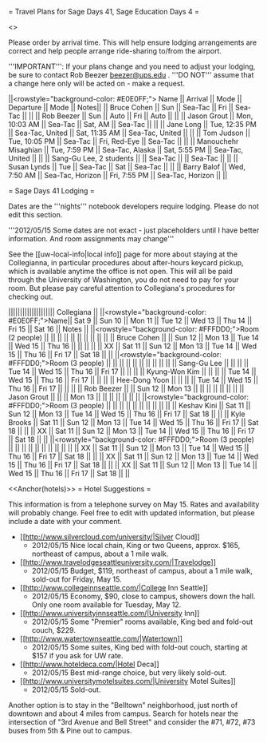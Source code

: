 = Travel Plans for Sage Days 41, Sage Education Days 4 =

<<TableOfContents>>

Please order by arrival time. This will help ensure lodging arrangements are correct and help people arrange ride-sharing to/from the airport.

'''IMPORTANT''': If your plans change and you need to adjust your lodging, be sure to contact Rob Beezer beezer@ups.edu .  '''DO NOT''' assume that a change here only will be acted on - make a request.


||<rowstyle="background-color: #E0E0FF;"> Name ||  Arrival || Mode || Departure || Mode || Notes||
|| Bruce Cohen             || Sun             || Sea-Tac            || Fri              || Sea-Tac            || ||
|| Rob Beezer              || Sun             || Auto               || Fri              || Auto               || ||
|| Jason Grout             || Mon, 10:03 AM   || Sea-Tac            || Sat,        AM   || Sea-Tac            || ||
|| Jane Long               || Tue, 12:35 PM   || Sea-Tac, United    || Sat,  11:35 AM   || Sea-Tac, United    || ||
|| Tom Judson              || Tue, 10:05 PM   || Sea-Tac            || Fri,   Red-Eye   || Sea-Tac            || ||
|| Manouchehr Misaghian    || Tue,  7:59 PM   || Sea-Tac, Alaska    || Sat,   5:55 PM   || Sea-Tac, United    || ||
|| Sang-Gu Lee, 2 students ||                 || Sea-Tac            ||                  || Sea-Tac            || ||
|| Susan Lynds             || Tue             || Sea-Tac            || Sat              || Sea-Tac            || ||
|| Barry Balof             || Wed,  7:50 AM   || Sea-Tac, Horizon   || Fri,   7:55 PM   || Sea-Tac, Horizon   || ||


= Sage Days 41 Lodging =

Dates are the '''nights''' notebook developers require lodging.  Please do not edit this section.

'''2012/05/15 Some dates are not exact - just placeholders until I have better information. And room assignments may change'''

See the [[uw-local-info|local info]] page for more about staying at the Collegianna, in particular procedures about after-hours keycard pickup, which is available anytime the office is not open.  This will all be paid through the University of Washington, you do not need to pay for your room.  But please pay careful attention to Collegiana's procedures for checking out.


|||||||||||||||||||| Collegiana  ||
||<rowstyle="background-color: #E0E0FF;">Name|| Sat  9 || Sun 10 || Mon 11 || Tue 12 || Wed 13 || Thu 14 || Fri 15 || Sat 16 || Notes ||
||<rowstyle="background-color: #FFFDD0;">Room (2 people) || || || || || || || || || ||
|| Bruce Cohen        ||        || Sun 12 || Mon 13 || Tue 14 || Wed 15 || Thu 16 ||        ||        || ||
|| XX                 || Sat 11 || Sun 12 || Mon 13 || Tue 14 || Wed 15 || Thu 16 || Fri 17 || Sat 18 || ||
||<rowstyle="background-color: #FFFDD0;">Room (3 people) || || || || || || || || || ||
|| Sang-Gu Lee        ||        ||        ||        || Tue 14 || Wed 15 || Thu 16 || Fri 17 ||        || ||
|| Kyung-Won Kim      ||        ||        ||        || Tue 14 || Wed 15 || Thu 16 || Fri 17 ||        || ||
|| Hee-Dong Yoon      ||        ||        ||        || Tue 14 || Wed 15 || Thu 16 || Fri 17 ||        || ||
|| Rob Beezer         ||        || Sun 12 || Mon 13 ||        ||        ||        ||        ||        || ||
|| Jason Grout        ||        ||        || Mon 13 ||        ||        ||        ||        ||        || ||
||<rowstyle="background-color: #FFFDD0;">Room (3 people) || || || || || || || || || ||
|| Keshav Kini        || Sat 11 || Sun 12 || Mon 13 || Tue 14 || Wed 15 || Thu 16 || Fri 17 || Sat 18 || ||
|| Kyle Brooks        || Sat 11 || Sun 12 || Mon 13 || Tue 14 || Wed 15 || Thu 16 || Fri 17 || Sat 18 || ||
|| XX                 || Sat 11 || Sun 12 || Mon 13 || Tue 14 || Wed 15 || Thu 16 || Fri 17 || Sat 18 || ||
||<rowstyle="background-color: #FFFDD0;">Room (3 people) || || || || || || || || || ||
|| XX                 || Sat 11 || Sun 12 || Mon 13 || Tue 14 || Wed 15 || Thu 16 || Fri 17 || Sat 18 || ||
|| XX                 || Sat 11 || Sun 12 || Mon 13 || Tue 14 || Wed 15 || Thu 16 || Fri 17 || Sat 18 || ||
|| XX                 || Sat 11 || Sun 12 || Mon 13 || Tue 14 || Wed 15 || Thu 16 || Fri 17 || Sat 18 || ||

<<Anchor(hotels)>>
= Hotel Suggestions =

This information is from a telephone survey on May 15.  Rates and availability will probably change.  Feel free to edit with updated information, but please include a date with your comment.

 * [[http://www.silvercloud.com/university/|Silver Cloud]]
   * 2012/05/15 Nice local chain, King or two Queens, approx. $165, northeast of campus, about a 1 mile walk.
 * [[http://www.travelodgeseattleuniversity.com/|Travelodge]]
   * 2012/05/15 Budget, $119, northeast of campus, about a 1 mile walk, sold-out for Friday, May 15.
 * [[http://www.collegeinnseattle.com/|College Inn Seattle]]
   * 2012/05/15 Economy, $90, close to campus, showers down the hall.  Only one room available for Tuesday, May 12.
 * [[http://www.universityinnseattle.com/|University Inn]]
   * 2012/05/15 Some "Premier" rooms available, King bed and fold-out couch, $229.
 * [[http://www.watertownseattle.com/|Watertown]]
   * 2012/05/15 Some suites, King bed with fold-out couch, starting at $157 if you ask for UW rate.
 * [[http://www.hoteldeca.com/|Hotel Deca]]
   * 2012/05/15 Best mid-range choice, but very likely sold-out.
 * [[http://www.universitymotelsuites.com/|University Motel Suites]]
   * 2012/05/15 Sold-out.

Another option is to stay in the "Belltown" neighborhood, just north of downtown and about 4 miles from campus.  Search for hotels near the intersection of "3rd Avenue and Bell Street" and consider the #71, #72, #73 buses from 5th & Pine out to campus.
